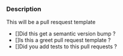 ###  Description
This will be a pull resquest template

- []Did this get a semantic version bump ?
- []Is this  a greet pull request template ?
- []Did you add tests to this pull requests  ?